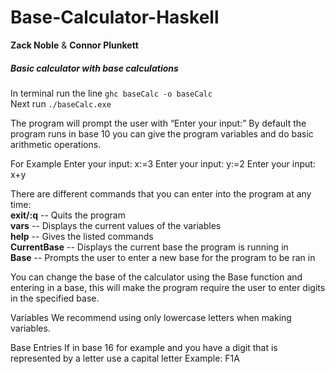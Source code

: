 # Base-Calculator-Haskell
**Zack Noble** & **Connor Plunkett** <br/>
##### Basic calculator with base calculations

In terminal run the line `ghc baseCalc -o baseCalc` <br/>
Next run `./baseCalc.exe`

The program will prompt the user with “Enter your input:”
By default the program runs in base 10 you can give the program variables and do basic arithmetic operations. 

For Example
Enter your input:
x:=3
Enter your input:
y:=2
Enter your input:
x+y

There are different commands that you can enter into the program at any time: <br/>
**exit/:q** -- Quits the program<br/>
**vars** -- Displays the current values of the variables<br/>
**help** -- Gives the listed commands<br/>
**CurrentBase** -- Displays the current base the program is running in<br/>
**Base** -- Prompts the user to enter a new base for the program to be ran in<br/>

You can change the base of the calculator using the Base function and entering in a base, this will make the program require the user to enter digits in the specified base. 

Variables
We recommend using only lowercase letters when making variables.

Base Entries
If in base 16 for example and you have a digit that is represented by a letter use a capital letter
Example: F1A
